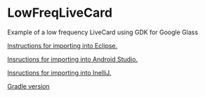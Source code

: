 LowFreqLiveCard
===============

Example of a low frequency LiveCard using GDK for Google Glass

[Instructions for importing into Eclipse.](http://www.recursiverobot.com/post/84134813599/ide-imports-part-9-gdk-with-eclipse)

[Insructions for importing into Android Studio.](http://www.recursiverobot.com/post/84133301939/ide-imports-part-7-legacy-gdk-with-android-studio)

[Insructions for importing into InelliJ.](http://www.recursiverobot.com/post/84078572892/ide-imports-part-2-legacy-gdk-with-intellij)

[Gradle version](https://github.com/emil10001/LowFreqLiveCard)
